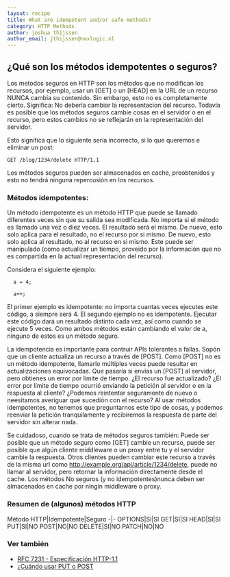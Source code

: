 ```yaml
---
layout: recipe
title: What are idempotent and/or safe methods?
category: HTTP Methods
author: joshua thijssen
author_email: jthijssen@noxlogic.nl
---
```


## ¿Qué son los métodos idempotentes o seguros?

Los metodos seguros en HTTP son los métodos que no modifican los recursos, por ejemplo, usar un [GET] o un [HEAD] en la URL de un recurso NUNCA cambia su contenido. Sin embargo, esto no es completamente cierto. Significa: No debería cambiar la representacion del recurso. Todavía es posible que los métodos seguros cambie cosas en el servidor o en el recurso, pero estos cambios no se reflejarán en la representación del servidor.

Esto significa que lo siguiente sería incorrecto, si lo que queremos e eliminar un post:

```
GET /blog/1234/delete HTTP/1.1
```

Los métodos seguros pueden ser almacenados en cache, preobtenidos  y esto no tendrá ninguna repercusión en los recursos.

### Métodos idempotentes:
Un método idempotente es un método HTTP que puede se llamado diferentes veces sin que su salida sea modificada. No importa si el método es llamado una vez o diez veces. El resultado será el mismo. De nuevo, esto solo aplica para el resultado, no el recurso por si mismo. De nuevo, esto solo aplica al resultado, no al recurso en si mismo. Este puede ser manipulado (como actualizar un tiempo, proveido por la información que no es compartida en la actual representación del recurso).

Considera el siguiente ejemplo:

```
  a = 4;
```
```
  a++;
```
El primer ejemplo es idempotente: no importa cuantas veces ejecutes este código, a siempre será 4. El segundo ejemplo no es idempotente. Ejecutar este código dará un resultado distinto cada vez, así como cuando se ejecute 5 veces. Como ambos métodos están cambiando el valor de a, ninguno de estos es un método seguro.

La idempotencia es importante para contruir APIs tolerantes a fallas. Sopón que un cliente actualiza un recurso a través de [POST]. Como [POST] no es un método idempotente, llamarlo múltiples veces puede resultar en actualizaciones equivocadas. Que pasaría si envías un [POST] al servidor, pero obtienes un error por límite de tiempo. ¿El recurso fue actualizado? ¿El error por límite de tiempo ocurrió enviando la petición al servidor o en la respuesta al cliente? ¿Podemos reintentar seguramente de nuevo o neesitamos averiguar que sucedión con el recurso? Al usar métodos idempotentes, no tenemos que preguntarnos este tipo de cosas, y podemos reenviar la petición tranquilamente y recibiremos la respuesta de parte del servidor sin alterar nada.

Se cuidadoso, cuando se trata de métodos seguros también: Puede ser posible que un método seguro como [GET] cambie un recurso, puede ser posible que algún cliente middleware  o un proxy entre tu y el servidor cambie la respuesta. Otros clientes pueden cambiar este recurso a través de la misma url como http://example.org/api/article/1234/delete, puede no llamar al servidor, pero  retornar la información directamente desde el cache. Los métodos No seguros (y no idempotentes)nunca deben ser almacenados en cache por ningín middleware o proxy.

### Resumen de (algunos) métodos HTTP
Método HTTP|Idempotente|Seguro
-|-
OPTIONS|SI|SI
GET|SI|SI
HEAD|SI|SI
PUT|SI|NO
POST|NO|NO
DELETE|SI|NO
PATCH|NO|NO

### Ver también

- [RFC 7231 - Especificación HTTP-1.1](http://tools.ietf.org/html/rfc7231#section-4.2)
- [¿Cuándo usar PUT o POST](/HTTP%20Methods/put-vs-post/)
